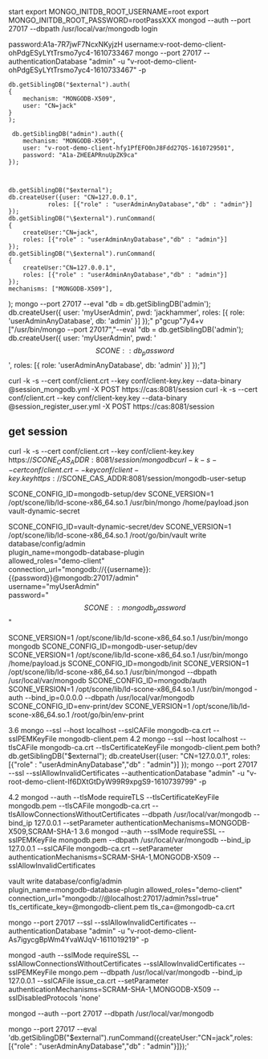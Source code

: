 start
export MONGO_INITDB_ROOT_USERNAME=root
export MONGO_INITDB_ROOT_PASSWORD=rootPassXXX
mongod --auth --port 27017 --dbpath /usr/local/var/mongodb
login

password:A1a-7R7jwF7NcxNKyjzH username:v-root-demo-client-ohPdgESyLYtTrsmo7yc4-1610733467
mongo --port 27017  --authenticationDatabase "admin" -u "v-root-demo-client-ohPdgESyLYtTrsmo7yc4-1610733467" -p

    db.getSiblingDB("$external").auth(
    {
        mechanism: "MONGODB-X509",
        user: "CN=jack"
    }
    );

     db.getSiblingDB("admin").auth({
        mechanism: "MONGODB-X509",
        user: "v-root-demo-client-hfy1PfEFO0nJ8Fdd27QS-1610729501",
        password: "A1a-ZHEEAPRnuUpZK9ca"
    });



    db.getSiblingDB("$external");
    db.createUser({user: "CN=127.0.0.1",
               roles: [{"role" : "userAdminAnyDatabase","db" : "admin"}]
    });
    db.getSiblingDB("\$external").runCommand(
    {
        createUser:"CN=jack",
        roles: [{"role" : "userAdminAnyDatabase","db" : "admin"}]
    });
    db.getSiblingDB("\$external").runCommand(
    {
        createUser:"CN=127.0.0.1",
        roles: [{"role" : "userAdminAnyDatabase","db" : "admin"}]
    });
    mechanisms: ["MONGODB-X509"],
);
mongo --port 27017  --eval "db = db.getSiblingDB('admin'); db.createUser({ user: 'myUserAdmin', pwd: 'jackhammer', roles: [{ role: 'userAdminAnyDatabase', db: 'admin' }] });"
p"gcup"7y4+v
["/usr/bin/mongo --port 27017","--eval \"db = db.getSiblingDB('admin'); db.createUser({ user: 'myUserAdmin', pwd: '$$SCONE::db_password$$', roles: [{ role: 'userAdminAnyDatabase', db: 'admin' }] });\"]

curl -k -s --cert conf/client.crt --key conf/client-key.key --data-binary @session_mongodb.yml -X POST https://cas:8081/session
curl -k -s --cert conf/client.crt --key conf/client-key.key --data-binary @session_register_user.yml -X POST https://cas:8081/session
## get session
curl -k -s --cert conf/client.crt --key conf/client-key.key https://$SCONE_CAS_ADDR:8081/session/mongodb
curl -k -s --cert conf/client.crt --key conf/client-key.key https://$SCONE_CAS_ADDR:8081/session/mongodb-user-setup


SCONE_CONFIG_ID=mongodb-setup/dev SCONE_VERSION=1 /opt/scone/lib/ld-scone-x86_64.so.1 /usr/bin/mongo /home/payload.json
vault-dynamic-secret

SCONE_CONFIG_ID=vault-dynamic-secret/dev SCONE_VERSION=1 /opt/scone/lib/ld-scone-x86_64.so.1 /root/go/bin/vault write database/config/admin \
    plugin_name=mongodb-database-plugin \
    allowed_roles="demo-client" \
    connection_url="mongodb://{{username}}:{{password}}@mongodb:27017/admin" \
    username="myUserAdmin" \
    password="$$SCONE::mongodb_password$$"

SCONE_VERSION=1 /opt/scone/lib/ld-scone-x86_64.so.1 /usr/bin/mongo
mongodb
SCONE_CONFIG_ID=mongodb-user-setup/dev SCONE_VERSION=1 /opt/scone/lib/ld-scone-x86_64.so.1 /usr/bin/mongo /home/payload.js
SCONE_CONFIG_ID=mongodb/init SCONE_VERSION=1 /opt/scone/lib/ld-scone-x86_64.so.1 /usr/bin/mongod --dbpath /usr/local/var/mongodb
SCONE_CONFIG_ID=mongodb/auth SCONE_VERSION=1 /opt/scone/lib/ld-scone-x86_64.so.1 /usr/bin/mongod -auth --bind_ip=0.0.0.0 --dbpath /usr/local/var/mongodb
SCONE_CONFIG_ID=env-print/dev SCONE_VERSION=1 /opt/scone/lib/ld-scone-x86_64.so.1 /root/go/bin/env-print

3.6
mongo --ssl --host localhost --sslCAFile mongodb-ca.crt --sslPEMKeyFile mongodb-client.pem
4.2
mongo --ssl --host localhost --tlsCAFile mongodb-ca.crt --tlsCertificateKeyFile mongodb-client.pem
both?
    db.getSiblingDB("$external");
    db.createUser({user: "CN=127.0.0.1",
               roles: [{"role" : "userAdminAnyDatabase","db" : "admin"}]
    });
mongo --port 27017 --ssl --sslAllowInvalidCertificates  --authenticationDatabase "admin" -u "v-root-demo-client-If6DXtGtDyW99R9xpgS9-1610739799" -p

4.2
mongod --auth --tlsMode requireTLS --tlsCertificateKeyFile  mongodb.pem --tlsCAFile mongodb-ca.crt --tlsAllowConnectionsWithoutCertificates --dbpath /usr/local/var/mongodb --bind_ip 127.0.0.1 --setParameter authenticationMechanisms=MONGODB-X509,SCRAM-SHA-1
3.6
mongod --auth  --sslMode requireSSL --sslPEMKeyFile  mongodb.pem --dbpath /usr/local/var/mongodb  --bind_ip 127.0.0.1 --sslCAFile mongodb-ca.crt  --setParameter authenticationMechanisms=SCRAM-SHA-1,MONGODB-X509 --sslAllowInvalidCertificates


vault write database/config/admin \
    plugin_name=mongodb-database-plugin allowed_roles="demo-client" connection_url="mongodb://@localhost:27017/admin?ssl=true" tls_certificate_key=@mongodb-client.pem tls_ca=@mongodb-ca.crt

mongo --port 27017 --ssl  --sslAllowInvalidCertificates --authenticationDatabase "admin" -u  "v-root-demo-client-As7igycgBpWm4YvaWJqV-1611019219" -p

mongod -auth  --sslMode requireSSL --sslAllowConnectionsWithoutCertificates --sslAllowInvalidCertificates --sslPEMKeyFile  mongo.pem --dbpath /usr/local/var/mongodb  --bind_ip 127.0.0.1 --sslCAFile issue_ca.crt  --setParameter authenticationMechanisms=SCRAM-SHA-1,MONGODB-X509  --sslDisabledProtocols 'none'


mongod --auth --port 27017 --dbpath /usr/local/var/mongodb

mongo --port 27017  --eval 'db.getSiblingDB("\$external").runCommand({createUser:"CN=jack",roles: [{"role" : "userAdminAnyDatabase","db" : "admin"}]});'